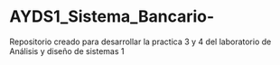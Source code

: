 # AYDS1_Sistema_Bancario-
Repositorio creado para desarrollar la practica 3 y 4 del laboratorio de Análisis y diseño de sistemas 1
